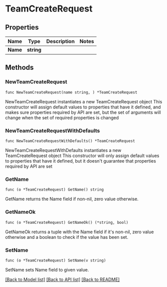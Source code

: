 # TeamCreateRequest

## Properties

Name | Type | Description | Notes
------------ | ------------- | ------------- | -------------
**Name** | **string** |  | 

## Methods

### NewTeamCreateRequest

`func NewTeamCreateRequest(name string, ) *TeamCreateRequest`

NewTeamCreateRequest instantiates a new TeamCreateRequest object
This constructor will assign default values to properties that have it defined,
and makes sure properties required by API are set, but the set of arguments
will change when the set of required properties is changed

### NewTeamCreateRequestWithDefaults

`func NewTeamCreateRequestWithDefaults() *TeamCreateRequest`

NewTeamCreateRequestWithDefaults instantiates a new TeamCreateRequest object
This constructor will only assign default values to properties that have it defined,
but it doesn't guarantee that properties required by API are set

### GetName

`func (o *TeamCreateRequest) GetName() string`

GetName returns the Name field if non-nil, zero value otherwise.

### GetNameOk

`func (o *TeamCreateRequest) GetNameOk() (*string, bool)`

GetNameOk returns a tuple with the Name field if it's non-nil, zero value otherwise
and a boolean to check if the value has been set.

### SetName

`func (o *TeamCreateRequest) SetName(v string)`

SetName sets Name field to given value.



[[Back to Model list]](../README.md#documentation-for-models) [[Back to API list]](../README.md#documentation-for-api-endpoints) [[Back to README]](../README.md)


